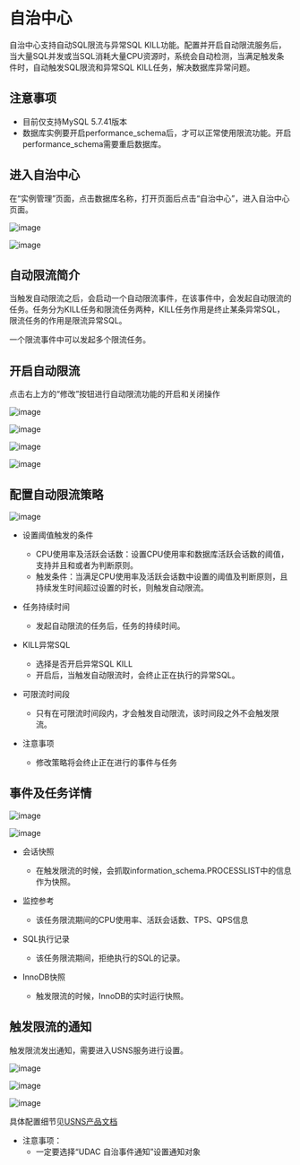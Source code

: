 # 自治中心

自治中心支持自动SQL限流与异常SQL KILL功能。配置并开启自动限流服务后，当大量SQL并发或当SQL消耗大量CPU资源时，系统会自动检测，当满足触发条件时，自动触发SQL限流和异常SQL KILL任务，解决数据库异常问题。

## 注意事项

* 目前仅支持MySQL 5.7.41版本
* 数据库实例要开启performance_schema后，才可以正常使用限流功能。开启performance_schema需要重启数据库。

## 进入自治中心

在“实例管理”页面，点击数据库名称，打开页面后点击“自治中心”，进入自治中心页面。

![image](/images/enter_autonomy_center.png)

![image](/images/autonomy_center_page.png)

## 自动限流简介

当触发自动限流之后，会启动一个自动限流事件，在该事件中，会发起自动限流的任务。任务分为KILL任务和限流任务两种，KILL任务作用是终止某条异常SQL，限流任务的作用是限流异常SQL。

一个限流事件中可以发起多个限流任务。

## 开启自动限流

点击右上方的“修改”按钮进行自动限流功能的开启和关闭操作

![image](/images/start_throttle_step_one.png)

![image](/images/start_throttle_step_two.png)

![image](/images/start_throttle_step_three.png)

![image](/images/start_throttle_step_four.png)

## 配置自动限流策略

![image](/images/config_throttle.png)

* 设置阈值触发的条件
  * CPU使用率及活跃会话数：设置CPU使用率和数据库活跃会话数的阈值，支持并且和或者为判断原则。
  * 触发条件：当满足CPU使用率及活跃会话数中设置的阈值及判断原则，且持续发生时间超过设置的时长，则触发自动限流。

* 任务持续时间
  * 发起自动限流的任务后，任务的持续时间。

* KILL异常SQL
  * 选择是否开启异常SQL KILL
  * 开启后，当触发自动限流时，会终止正在执行的异常SQL。

* 可限流时间段
  * 只有在可限流时间段内，才会触发自动限流，该时间段之外不会触发限流。  

* 注意事项
  * 修改策略将会终止正在进行的事件与任务

## 事件及任务详情

![image](/images/throttle_event.png)

![image](/images/throttle_task.png)

* 会话快照
  * 在触发限流的时候，会抓取information_schema.PROCESSLIST中的信息作为快照。

* 监控参考
  * 该任务限流期间的CPU使用率、活跃会话数、TPS、QPS信息

* SQL执行记录
  * 该任务限流期间，拒绝执行的SQL的记录。

* InnoDB快照
  * 触发限流的时候，InnoDB的实时运行快照。

## 触发限流的通知

触发限流发出通知，需要进入USNS服务进行设置。

![image](/images/enter_usns.png)

![image](/images/usns_auto_event.png)

![image](/images/usns_auto_event_set.png)

具体配置细节见[USNS产品文档](https://docs.ucloud.cn/umon/guide/message)

* 注意事项：
  * 一定要选择“UDAC 自治事件通知”设置通知对象